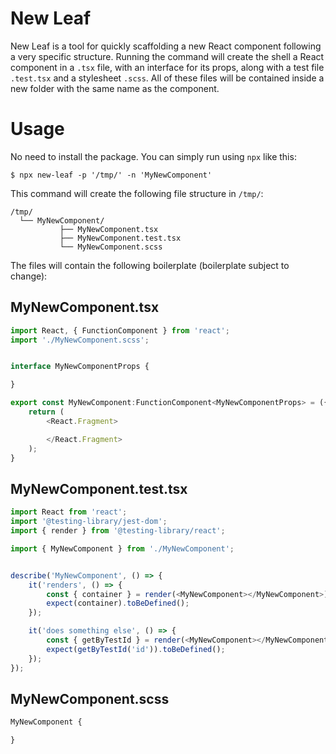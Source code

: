 # New Leaf

New Leaf is a tool for quickly scaffolding a new React component following a very specific structure. Running the command will create the shell a React component in a `.tsx` file, with an interface for its props, along with a test file `.test.tsx` and a stylesheet `.scss`. All of these files will be contained inside a new folder with the same name as the component.

# Usage

No need to install the package. You can simply run using `npx` like this:

```
$ npx new-leaf -p '/tmp/' -n 'MyNewComponent'
```

This command will create the following file structure in `/tmp/`:

```
/tmp/
  └── MyNewComponent/
           ├── MyNewComponent.tsx
           ├── MyNewComponent.test.tsx
           └── MyNewComponent.scss
```

The files will contain the following boilerplate (boilerplate subject to change):

## MyNewComponent.tsx

```typescript
import React, { FunctionComponent } from 'react';
import './MyNewComponent.scss';


interface MyNewComponentProps {

}

export const MyNewComponent:FunctionComponent<MyNewComponentProps> = ({}) => {
    return (
        <React.Fragment>

        </React.Fragment>
    );
}
```

## MyNewComponent.test.tsx

```typescript
import React from 'react';
import '@testing-library/jest-dom';
import { render } from '@testing-library/react';

import { MyNewComponent } from './MyNewComponent';


describe('MyNewComponent', () => {
    it('renders', () => {
        const { container } = render(<MyNewComponent></MyNewComponent>);
        expect(container).toBeDefined();
    });

    it('does something else', () => {
        const { getByTestId } = render(<MyNewComponent></MyNewComponent>);
        expect(getByTestId('id')).toBeDefined();
    });
});
```

## MyNewComponent.scss

```css
MyNewComponent {

}
```